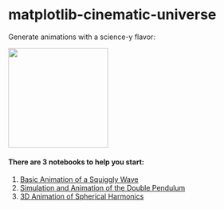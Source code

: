 # matplotlib-cinematic-universe

Generate animations with a science-y flavor:

<img src="https://cdn.filestackcontent.com/security=p:eyJjYWxsIjogWyJyZWFkIl0sICJleHBpcnkiOiAyNTI5NDgwMDI0MDAsICJoYW5kbGUiOiAiTGFPSmMwdEhRNjZPdGZuMVBHYzUifQ==,s:7484ee77b1f4482326f4fdbac8bb189a0d7ccf876a41679836910263c889f9f1/LaOJc0tHQ66Otfn1PGc5" height=200>

#### There are 3 notebooks to help you start:

1. [Basic Animation of a Squiggly Wave](/MCU_Tutorial.ipynb)
2. [Simulation and Animation of the Double Pendulum](/MCU_Double_Pendulum.ipynb)
3. [3D Animation of Spherical Harmonics](/MCU_Spherical_Harmonics.ipynb)

